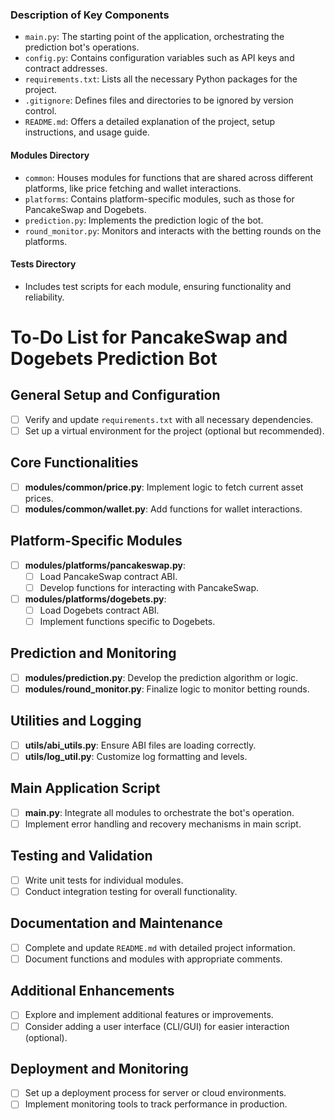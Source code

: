 
### Description of Key Components

- `main.py`: The starting point of the application, orchestrating the prediction bot's operations.
- `config.py`: Contains configuration variables such as API keys and contract addresses.
- `requirements.txt`: Lists all the necessary Python packages for the project.
- `.gitignore`: Defines files and directories to be ignored by version control.
- `README.md`: Offers a detailed explanation of the project, setup instructions, and usage guide.

#### Modules Directory

- `common`: Houses modules for functions that are shared across different platforms, like price fetching and wallet interactions.
- `platforms`: Contains platform-specific modules, such as those for PancakeSwap and Dogebets.
- `prediction.py`: Implements the prediction logic of the bot.
- `round_monitor.py`: Monitors and interacts with the betting rounds on the platforms.

#### Tests Directory

- Includes test scripts for each module, ensuring functionality and reliability.

# To-Do List for PancakeSwap and Dogebets Prediction Bot

## General Setup and Configuration
- [ ] Verify and update `requirements.txt` with all necessary dependencies.
- [ ] Set up a virtual environment for the project (optional but recommended).

## Core Functionalities
- [ ] **modules/common/price.py**: Implement logic to fetch current asset prices.
- [ ] **modules/common/wallet.py**: Add functions for wallet interactions.

## Platform-Specific Modules
- [ ] **modules/platforms/pancakeswap.py**:
    - [ ] Load PancakeSwap contract ABI.
    - [ ] Develop functions for interacting with PancakeSwap.
- [ ] **modules/platforms/dogebets.py**:
    - [ ] Load Dogebets contract ABI.
    - [ ] Implement functions specific to Dogebets.

## Prediction and Monitoring
- [ ] **modules/prediction.py**: Develop the prediction algorithm or logic.
- [ ] **modules/round_monitor.py**: Finalize logic to monitor betting rounds.

## Utilities and Logging
- [ ] **utils/abi_utils.py**: Ensure ABI files are loading correctly.
- [ ] **utils/log_util.py**: Customize log formatting and levels.

## Main Application Script
- [ ] **main.py**: Integrate all modules to orchestrate the bot's operation.
- [ ] Implement error handling and recovery mechanisms in main script.

## Testing and Validation
- [ ] Write unit tests for individual modules.
- [ ] Conduct integration testing for overall functionality.

## Documentation and Maintenance
- [ ] Complete and update `README.md` with detailed project information.
- [ ] Document functions and modules with appropriate comments.

## Additional Enhancements
- [ ] Explore and implement additional features or improvements.
- [ ] Consider adding a user interface (CLI/GUI) for easier interaction (optional).

## Deployment and Monitoring
- [ ] Set up a deployment process for server or cloud environments.
- [ ] Implement monitoring tools to track performance in production.
